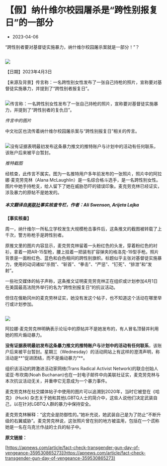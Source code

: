 # 【假】纳什维尔校园屠杀是“跨性别报复日”的一部分

-   2023-04-06

“跨性别者要对基督徒实施暴力，纳什维尔校园屠杀案就是一部分！”？

![](data:image/gif;base64,R0lGODlhAQABAAAAACH5BAEKAAEALAAAAAABAAEAAAICTAEAOw==)

![](https://www.piyaoba.org/wp-content/uploads/2021/11/RLight.png)

【日期】2023年4月3日

【来源及背景】传言称：一名跨性别女性发布了一张自己持枪的照片，宣称要对基督徒实施暴力，并提到了“跨性别者报复日”。

![传言称：一名跨性别女性发布了一张自己持枪的照片，宣称要对基督徒实施暴力，并提到了“跨性别者的复仇日”。](data:image/gif;base64,R0lGODlhAQABAAAAACH5BAEKAAEALAAAAAABAAEAAAICTAEAOw==)

![传言称：一名跨性别女性发布了一张自己持枪的照片，宣称要对基督徒实施暴力，并提到了“跨性别者的复仇日”。](https://www.piyaoba.org/wp-content/uploads/2023/04/持枪照-300x202.jpeg)

_传言中的图片_

中文社区也流传着纳什维尔校园屠杀案与“跨性别报复日”相关的传言。

![没有证据表明最初发布这条暴力推文的推特账户与计划中的活动有任何联系，该账户后来被平台暂封。](data:image/gif;base64,R0lGODlhAQABAAAAACH5BAEKAAEALAAAAAABAAEAAAICTAEAOw==)

![没有证据表明最初发布这条暴力推文的推特账户与计划中的活动有任何联系，该账户后来被平台暂封。](https://www.piyaoba.org/wp-content/uploads/2023/04/推特-1-300x259.png)

_推特截图_

经核查，此传言不属实。图为一名推特用户多年前发布的一张照片，照片中的阿拉娜·麦克劳克林（Alana McLaughlin）是一名综合格斗选手，是一名跨性别女性。图片中她手持枪支，给人留下了她在威胁恐吓的错误印象。麦克劳克林已经证实，涉及暴力的原帖不是她发的。

##### 本文翻译自[美联社](https://apnews.com/article/fact-check-transgender-gun-day-of-vengeance-359530865273)事实核查专栏，作者：Ali Swenson, Arijeta Lajka

**【事实核查】**

周一，纳什维尔一所私立学校发生大规模枪击事件后，这条推文的截图被转载了上千次，警方称枪手是跨性别者。

原推文里的图片内容显示，麦克劳克林留着一头粉红色的头发，穿着粉红色的衬衫，拿着一把AR-15型枪，腰上挂着一把装有扩容弹夹的格洛克-19型手枪。照片背景是一面粉红色、蓝色和白色相间的跨性别旗帜。标题似乎主张对基督徒实施暴力，使用的动词诸如“杀戮”、“斩首”、“拳击”、“严惩”、“钉死”、“排泄”和“发射”。

一些社交媒体的帖子声称，这条推文证明麦克劳克林正在组织或计划参加4月1日在美国最高法院外举行的名为“跨性别报复日”的抗议活动。

但住在俄勒冈州的麦克劳林证实，她没有发这个帖子，也不知道这个活动在哪里举行或计划参加。

![](data:image/gif;base64,R0lGODlhAQABAAAAACH5BAEKAAEALAAAAAABAAEAAAICTAEAOw==)

![](https://www.piyaoba.org/wp-content/uploads/2023/04/澄清.png)

阿拉娜·麦克劳克林明确表示论坛中的原帖并不是她发布的，有人冒名顶替并利用她的照片煽动暴力。

**没有证据表明最初发布这条暴力推文的推特账户与计划中的活动有任何联系**，该账户后来被平台暂封。星期三（Wednesday）的活动网站上有这样的澄清声明，称活动是**“促进团结，而不是煽动暴力”**。

组织该活动的跨激进活动家网络(Trans Radical Activist Network)的联合创始人诺亚·布坎南(Noah Buchanan)也在一封电子邮件中向美联社证实，麦克劳克林与本次抗议活动无关，并重申它无意成为一个暴力事件。

麦克劳克林在社交媒体帖子中使用的图片可以追溯到2020年，当时它被登在《哈克》 (Huck) 杂志关于她和其他LGBTQ人士的简介中，这些人说他们决定武装自己，以在针对LGBTQ人群的暴力中保持安全。

麦克劳克林解释：“这完全是防御性的。”她补充说，她武装自己是为了防止“不断升级的右翼威胁”。麦克劳克林说，这张照片曾在别的地方被滥用，包括在一个谎称她是一名在乌克兰作战的士兵的帖子中。

**原文链接：**

[https://apnews.com/article/fact-check-transgender-gun-day-of-vengeance-359530865273](https://apnews.com/article/fact-check-transgender-gun-day-of-vengeance-359530865273)